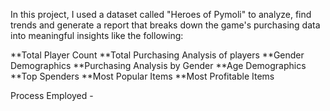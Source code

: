 In this project, I used a dataset called "Heroes of Pymoli" to analyze, find trends and generate a report that breaks down the game's purchasing data into meaningful insights like the following:

**Total Player Count
**Total Purchasing Analysis of players
**Gender Demographics
**Purchasing Analysis by Gender
**Age Demographics
**Top Spenders
**Most Popular Items
**Most Profitable Items

Process Employed - 



